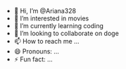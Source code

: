 - 👋 Hi, I’m @Ariana328
- 👀 I’m interested in movies
- 🌱 I’m currently learning coding
- 💞️ I’m looking to collaborate on doge
- 📫 How to reach me ...
- 😄 Pronouns: ...
- ⚡ Fun fact: ...

<!---
Ariana328/Ariana328 is a ✨ special ✨ repository because its `README.md` (this file) appears on your GitHub profile.
You can click the Preview link to take a look at your changes.
--->
